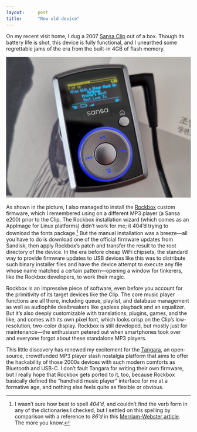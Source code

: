 ```yaml
---
layout:     post
title:      "New old device"
---
```


On my recent visit home, I dug a 2007 [Sansa Clip](https://en.wikipedia.org/wiki/SanDisk_portable_media_players#Sansa_Clip)
out of a box. Though its battery life is shot, this device is fully functional,
and I unearthed some regrettable jams of the era from the built-in 4GB of flash
memory.

![An image of an Obama-era Sansa clip (released in late 2007, probably manufactured later) running the Rockbox custom firmware](/assets/rockbox-sansa-clip.jpg)

As shown in the picture, I also managed to install the
[Rockbox](https://www.rockbox.org/) custom firmware, which I remembered using on
a different MP3 player (a Sansa e200) prior to the Clip.<!--more-->
The Rockbox installation wizard (which comes as an AppImage for Linux platforms)
didn’t work for me; it 404’d trying to download the fonts package.[^404]
But the manual installation was a breeze—all you have to do is download one of
the official firmware updates from Sandisk, then apply Rockbox’s patch and
transfer the result to the root directory of the device. In the era before cheap
WiFi chipsets, the standard way to provide firmware updates to USB devices like
this was to distribute such binary installer files and have the device attempt
to execute any file whose name matched a certain pattern—opening a window for
tinkerers, like the Rockbox developers, to work their magic.

[^404]: I wasn’t sure how best to spell *404’d,* and couldn’t find the verb form in any of the dictionaries I checked, but I settled on this spelling by comparison with a reference to *86’d* in this [Merriam-Webster article](https://www.merriam-webster.com/wordplay/eighty-six-meaning-origin). The more you know.

Rockbox is an impressive piece of software, even before you account for the
primitivity of its target devices like the Clip. The core music player functions
are all there, including queue, playlist, and database management as well as
audiophile dealbreakers like gapless playback and an equalizer. But it’s also
deeply customizable with translations, plugins, games, and the like, and comes
with its own pixel font, which looks crisp on the Clip’s low-resolution,
two-color display. Rockbox is still developed, but mostly
just for maintenance—the enthusiasm petered out when smartphones took over and
everyone forgot about these standalone MP3 players.

This little discovery has renewed my excitement for the
[Tangara](https://sr.ht/~jacqueline/tangara/), an open-source, crowdfunded MP3
player slash nostalgia platform that aims to offer the hackability of those
2000s devices with such modern comforts as Bluetooth and USB-C. I don’t fault
Tangara for writing their own firmware, but I really hope that Rockbox gets
ported to it, too, because Rockbox basically defined the “handheld music player”
interface for me at a formative age, and nothing else feels quite as flexible
or obvious.
